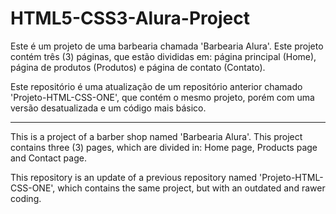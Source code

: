 # HTML5-CSS3-Alura-Project

Este é um projeto de uma barbearia chamada 'Barbearia Alura'. Este projeto contém três (3) páginas, que estão divididas em: página principal (Home), página de produtos (Produtos) e página de contato (Contato).

Este repositório é uma atualização de um repositório anterior chamado 'Projeto-HTML-CSS-ONE', que contém o mesmo projeto, porém com uma versão desatualizada e um código mais básico.

-----------------------------------------------------------------------------------------------------------------------------------------------------------------------------------

This is a project of a barber shop named 'Barbearia Alura'. This project contains three (3) pages, which are divided in: Home page, Products page and Contact page.

This repository is an update of a previous repository named 'Projeto-HTML-CSS-ONE', which contains the same project, but with an outdated and rawer coding.

